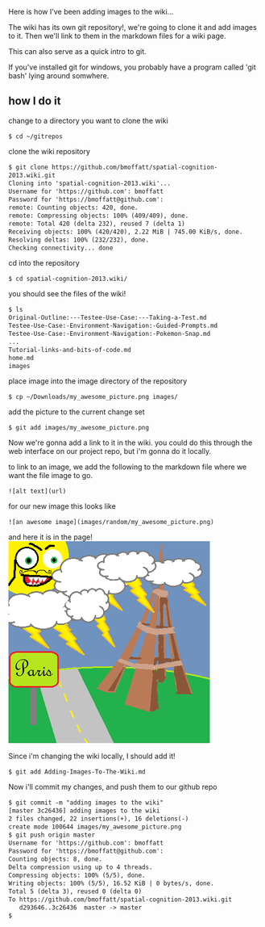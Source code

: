 Here is how I've been adding images to the wiki...



The wiki has its own git repository!, we're going to clone it and add images to it. Then we'll link to them in the markdown files for a wiki page. 

This can also serve as a quick intro to git.

If you've installed git for windows, you probably have a program called 'git bash' lying around somwhere.

## how I do it

change to a directory you want to clone the wiki
    
    $ cd ~/gitrepos

clone the wiki repository

    $ git clone https://github.com/bmoffatt/spatial-cognition-2013.wiki.git
    Cloning into 'spatial-cognition-2013.wiki'...
    Username for 'https://github.com': bmoffatt
    Password for 'https://bmoffatt@github.com': 
    remote: Counting objects: 420, done.
    remote: Compressing objects: 100% (409/409), done.
    remote: Total 420 (delta 232), reused 7 (delta 1)
    Receiving objects: 100% (420/420), 2.22 MiB | 745.00 KiB/s, done.
    Resolving deltas: 100% (232/232), done.
    Checking connectivity... done

cd into the repository
    
    $ cd spatial-cognition-2013.wiki/

you should see the files of the wiki!

    $ ls
    Original-Outline:---Testee-Use-Case:---Taking-a-Test.md
    Testee-Use-Case:-Environment-Navigation:-Guided-Prompts.md
    Testee-Use-Case:-Environment-Navigation:-Pokemon-Snap.md
    ...
    Tutorial-links-and-bits-of-code.md
    home.md
    images

place image into the image directory of the repository

    $ cp ~/Downloads/my_awesome_picture.png images/

add the picture to the current change set

    $ git add images/my_awesome_picture.png 

Now we're gonna add a link to it in the wiki. you could do this through the web interface on our project repo, but i'm gonna do it locally.


to link to an image, we add the following to the markdown file where we want the file image to go.

    ![alt text](url)

for our new image this looks like

    ![an awesome image](images/random/my_awesome_picture.png)

and here it is in the page!
![an awesome image](images/random/my_awesome_picture.png)

Since i'm changing the wiki locally, I should add it!

    $ git add Adding-Images-To-The-Wiki.md

Now i'll commit my changes, and push them to our github repo

    $ git commit -m "adding images to the wiki"
    [master 3c26436] adding images to the wiki
    2 files changed, 22 insertions(+), 16 deletions(-)
    create mode 100644 images/my_awesome_picture.png
    $ git push origin master
    Username for 'https://github.com': bmoffatt
    Password for 'https://bmoffatt@github.com': 
    Counting objects: 8, done.
    Delta compression using up to 4 threads.
    Compressing objects: 100% (5/5), done.
    Writing objects: 100% (5/5), 16.52 KiB | 0 bytes/s, done.
    Total 5 (delta 3), reused 0 (delta 0)
    To https://github.com/bmoffatt/spatial-cognition-2013.wiki.git
       d293646..3c26436  master -> master
    $


